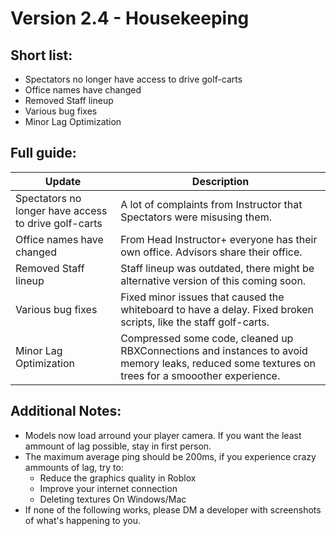 # **Version 2.4 - Housekeeping**

## Short list:

- Spectators no longer have access to drive golf-carts
- Office names have changed
- Removed Staff lineup
- Various bug fixes
- Minor Lag Optimization

## Full guide:

| Update        | Description   |
| ------------- | ------------- |
| Spectators no longer have access to drive golf-carts  | A lot of complaints from Instructor that Spectators were misusing them. |
| Office names have changed  | From Head Instructor+ everyone has their own office. Advisors share their office. |
| Removed Staff lineup | Staff lineup was outdated, there might be alternative version of this coming soon. |
| Various bug fixes | Fixed minor issues that caused the whiteboard to have a delay. Fixed broken scripts, like the staff golf-carts. | 
| Minor Lag Optimization | Compressed some code, cleaned up RBXConnections and instances to avoid memory leaks, reduced some textures on trees for a smooother experience.|


## Additional Notes:
- Models now load arround your player camera. If you want the least ammount of lag possible, stay in first person.
- The maximum average ping should be 200ms, if you experience crazy ammounts of lag, try to:
  - Reduce the graphics quality in Roblox
  - Improve your internet connection
  - Deleting textures On Windows/Mac
- If none of the following works, please DM a developer with screenshots of what's happening to you.
